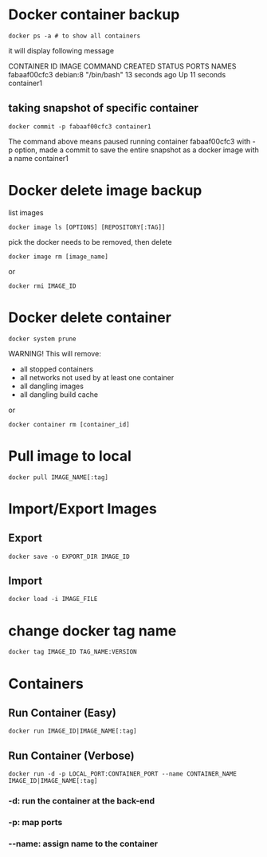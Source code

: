 # Docker container backup

```
docker ps -a # to show all containers
```

it will display following message

CONTAINER ID        IMAGE               COMMAND             CREATED             STATUS              PORTS               NAMES
fabaaf00cfc3        debian:8            "/bin/bash"         13 seconds ago      Up 11 seconds                           container1

## taking snapshot of specific container

```
docker commit -p fabaaf00cfc3 container1
```
The command above means paused running container fabaaf00cfc3 with -p option, made a commit to save the entire snapshot as a docker image with a name container1

# Docker delete image backup

list images
```
docker image ls [OPTIONS] [REPOSITORY[:TAG]]
```

pick the docker needs to be removed, then delete

```
docker image rm [image_name]
```
or
```
docker rmi IMAGE_ID
```

# Docker delete container

```
docker system prune
```
WARNING! This will remove:
  - all stopped containers
  - all networks not used by at least one container
  - all dangling images
  - all dangling build cache

or 

```
docker container rm [container_id]
```

# Pull image to local
```
docker pull IMAGE_NAME[:tag]
```

# Import/Export Images

## Export
```
docker save -o EXPORT_DIR IMAGE_ID
```

## Import
```
docker load -i IMAGE_FILE
```

# change docker tag name
```
docker tag IMAGE_ID TAG_NAME:VERSION
```

# Containers
## Run Container (Easy)
```
docker run IMAGE_ID|IMAGE_NAME[:tag]
```
## Run Container (Verbose)
```
docker run -d -p LOCAL_PORT:CONTAINER_PORT --name CONTAINER_NAME IMAGE_ID|IMAGE_NAME[:tag]
```
### -d: run the container at the back-end
### -p: map ports
### --name: assign name to the container
